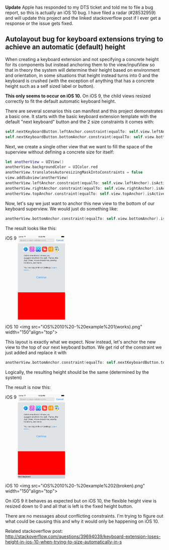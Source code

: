 **Update**
Apple has responded to my DTS ticket and told me to file a bug report, so this is actually an iOS 10 bug. I have filed a radar (#28532959) and will update this project and the linked stackoverflow post if I ever get a response or the issue gets fixed.


## Autolayout bug for keyboard extensions trying to achieve an automatic (default) height

When creating a keyboard extension and not specifying a concrete height for its components but instead anchoring them to the view/inputView so that in theory the system will determine their height based on environment and orientation, in some situations that height instead turns into 0 and the keyboard is crushed (with the exception of anything that has a concrete height such as a self sized label or button).

**This only seems to occur on iOS 10.** On iOS 9, the child views resized correctly to fit the default automatic keyboard height.

There are several scenarios this can manifest and this project demonstrates a basic one. It starts with the basic keyboard extension template with the default "next keyboard" button and the 2 size constraints it comes with:
```swift
self.nextKeyboardButton.leftAnchor.constraint(equalTo: self.view.leftAnchor).isActive = true
self.nextKeyboardButton.bottomAnchor.constraint(equalTo: self.view.bottomAnchor).isActive = true
```

Next, we create a single other view that we want to fill the space of the superview without defining a concrete size for itself:
```swift
let anotherView = UIView()
anotherView.backgroundColor = UIColor.red
anotherView.translatesAutoresizingMaskIntoConstraints = false
view.addSubview(anotherView)
anotherView.leftAnchor.constraint(equalTo: self.view.leftAnchor).isActive = true
anotherView.rightAnchor.constraint(equalTo: self.view.rightAnchor).isActive = true
anotherView.topAnchor.constraint(equalTo: self.view.topAnchor).isActive = true
```
Now, let's say we just want to anchor this new view to the bottom of our keyboard superview. We would just do something like: 
```swift
anotherView.bottomAnchor.constraint(equalTo: self.view.bottomAnchor).isActive = true
```

The result looks like this:

iOS 9
<img src="iOS%209%20-%20example%201(works).png" width="150" align="top">

iOS 10
<img src="iOS%2010%20-%20example%201(works).png" width="150"align="top">

This layout is exactly what we expect. Now instead, let's anchor the new view to the top of our next keyboard button. We get rid of the constraint we just added and replace it with
```swift
anotherView.bottomAnchor.constraint(equalTo: self.nextKeyboardButton.topAnchor).isActive = true
```

Logically, the resulting height should be the same (determined by the system)

The result is now this:

iOS 9
<img src="iOS%209%20-%20example%202(works).png" width="150" align="top">

iOS 10
<img src="iOS%2010%20-%20example%202(broken).png" width="150"align="top">

On iOS 9 it behaves as expected but on iOS 10, the flexible height view is resized down to 0 and all that is left is the fixed height button.

There are no messages about conflicting constraints. I'm trying to figure out what could be causing this and why it would only be happening on iOS 10.

Related stackoverflow post:
http://stackoverflow.com/questions/39694039/keyboard-extension-loses-height-in-ios-10-when-trying-to-size-automatically-in-s
